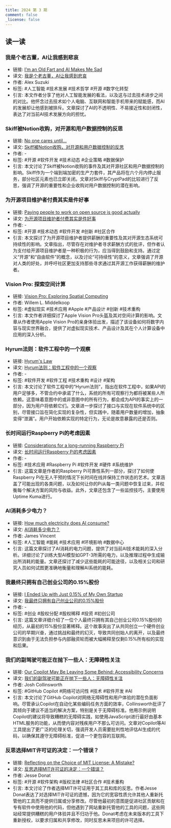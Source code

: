 ```yaml
---
title: 2024 第 3 期
comment: false
_license: false
---
```


## 读一读

### 我是个老古董，AI让我感到悲哀

- 链接: [I’m an Old Fart and AI Makes Me Sad](https://medium.com/@alex.suzuki/im-an-old-fart-and-ai-makes-me-sad-06003bfb6750)
- 译文: [我是个老古董，AI让我感到悲哀](https://endermio.notion.site/AI-085381ce3e0043878c179a80fb556613)
- 作者: Alex Suzuki
- 标签: #人工智能 #技术发展 #技术哲学 #开源 #数字化转型
- 引言: 本文作者分享了他对人工智能发展的看法，以及这与过去技术进步之间的对比。他怀念过去技术如个人电脑、互联网和智能手机带来的赋能感，而AI的发展却让他感到被排斥。文章探讨了AI的不透明性、不易接近性和封闭性，表达了对当前AI技术发展方向的担忧。

### Skiff被Notion收购，对开源和用户数据控制的反思

- 链接: [No one cares until...](https://blog.cryptpad.org/2024/02/15/no-one-cares-intil/)
- 译文: [Skiff被Notion收购，对开源和用户数据控制的反思](https://endermio.notion.site/Skiff-Notion-c255651c26e54289b4fadb9b0b501260)
- 作者: -
- 标签: #开源 #软件开发 #技术动态 #企业策略 #数据保护
- 引言: 本文讨论了Skiff被Notion收购的事件及其对开源社区和用户数据控制的影响。Skiff作为一个端到端加密的生产力套件，其产品将在六个月内停止服务，部分社区元素也已立即关闭。文章对Skiff与CryptPad的比较进行了反思，强调了开源的重要性和企业收购对用户数据控制的潜在影响。

### 为开源项目维护者付费其实是件好事

- 链接: [Paying people to work on open source is good actually](https://jacobian.org/2024/feb/16/paying-maintainers-is-good/)
- 译文: [为开源项目维护者付费其实是件好事](https://endermio.notion.site/9c847d403c4f471e83d5fa9f84574407)
- 作者: -
- 标签: #开源 #技术动态 #软件开发 #创新 #社区合作
- 引言: 本文探讨了为开源项目维护者提供薪酬的重要性及其对开源生态系统可持续性的影响。文章指出，尽管存在对维护者寻求薪酬方式的批评，但作者认为支付给开源项目维护者是一种积极的行为，应当得到鼓励和支持。通过定义“开源”和“自由软件”的概念，以及讨论“可持续性”的意义，文章强调了开源对人类的好处，并呼吁社区更加支持那些寻求通过其开源工作获得薪酬的维护者。

### Vision Pro: 探索空间计算

- 链接: [Vision Pro: Exploring Spatial Computing](https://willem.com/blog/2024-02-16_vision-pro/)
- 作者: Willem L. Middelkoop
- 标签: #虚拟现实 #技术应用 #Apple #产品设计 #创新 #技术重构
- 引言: 本文作者详细探讨了Apple Vision Pro头盔及其对空间计算的影响。文章从作者使用Apple Vision Pro的亲身体验出发，描述了该设备如何将数字内容与现实世界融合，提供了对虚拟现实技术、产品设计及其在个人计算设备中应用的深入分析。

### Hyrum法则：软件工程中的一个观察

- 链接: [Hyrum's Law](https://www.hyrumslaw.com)
- 译文: [Hyrum法则：软件工程中的一个观察](https://endermio.notion.site/Hyrum-d1291514641f4eb2a960318cb6446827)
- 作者: -
- 标签: #软件开发 #软件工程 #技术重构 #设计 #架构
- 引言: 本文讨论了软件工程中的“Hyrum法则”，指出在软件工程中，如果API的用户足够多，不管合约中承诺了什么，系统的所有可观察行为都将被某些人所依赖。这意味着意图中的或非意图中的所有行为，都会成为API的事实上的一部分，因为用户将依赖它们。文章进一步探讨了接口与实现在软件系统中的区别，尽管接口旨在简化实现的复杂性，但实践中，随着用户数量的增加，抽象变得“泄漏”。用户开始依赖实现的特定行为，无论是故意暴露的还是否则。

### 长时间运行Raspberry Pi的考虑因素

- 链接: [Considerations for a long-running Raspberry Pi](https://www.dzombak.com/blog/2023/12/Considerations-for-a-long-running-Raspberry-Pi.html)
- 译文: [长时间运行Raspberry Pi的考虑因素](https://endermio.notion.site/Raspberry-Pi-a0b2eebe04b540d9b46cdcea40d678a3)
- 作者: -
- 标签: #技术应用 #Raspberry Pi #软件开发 #硬件 #系统维护
- 引言: 这篇文章是作者的Raspberry Pi可靠性系列一部分，探讨了如何使Raspberry Pi在无人干预的情况下长时间在线并保持工作状态的艺术。文章涵盖了可能出现的各类问题，以及如何让你的Pi从每一类问题中恢复过来，并权衡每个解决方案的风险与收益。此外，文章还包含了一些监控技巧，主要使用Uptime Kuma进行。

### AI消耗多少电力？

- 链接: [How much electricity does AI consume?](https://www.theverge.com/24066646/ai-electricity-energy-watts-generative-consumption)
- 译文: [AI消耗多少电力？](https://endermio.notion.site/22b36cff836f408aa56cdec51bfff08c)
- 作者: James Vincent
- 标签: #人工智能 #能耗 #技术应用 #环境影响 #数据中心
- 引言: 这篇文章探讨了AI消耗的电力问题，提供了对当前AI技术能耗的深入分析。详细讨论了训练大型AI模型如GPT-3所需的电力，以及推理过程中生成输出所消耗的能量。文章还探讨了减少这些能耗的可能途径，以及相关公司和研究人员如何试图更准确地衡量和理解AI系统的能耗。

### 我最终只拥有自己创业公司的0.15%股份

- 链接: [I Ended Up with Just 0.15% of My Own Startup](https://news.ycombinator.com/item?id=39410364)
- 译文: [我最终只拥有自己创业公司的0.15%股份](https://endermio.notion.site/I-Ended-Up-with-Just-0-15-of-My-Own-Startup-40be59e5ce094ecaaa5d9fd1f7419c34)
- 作者: -
- 标签: #创业 #股权分配 #股权稀释 #投资 #初创公司
- 引言: 这篇文章详细介绍了一位个人最终只拥有其自己创业公司0.15%股份的经历，从最初的15%股份显著稀释。这个故事突出了从共同创立一个硬件创业公司的早期兴奋，通过挑战和最终的幻灭，导致共同创始人的离开，以及最终意识到由于无法负担参与内部融资轮而被大幅稀释至仅剩0.15%所有权的实现和后果。

### 我们的副驾驶可能正在抛下一些人：无障碍性关注

- 链接: [Our Copilot May Be Leaving Some Behind: Accessibility Concerns](https://joshcollinsworth.com/blog/copilot)
- 译文: [我们的副驾驶可能正在抛下一些人：无障碍性关注](https://endermio.notion.site/Our-Copilot-May-Be-Leaving-Some-Behind-Accessibility-Concerns-fcd3ba0d830c4ad59c68895d7cd46d27)
- 作者: Josh Collinsworth
- 标签: #GitHub Copilot #网络可访问性 #技术 #软件开发 #AI
- 引言: 本文讨论了GitHub Copilot对网络无障碍性和用户体验的潜在负面影响。尽管承认Copilot在自动化某些编码任务方面的效率，Collinsworth批评了其倾向于建议不适当的解决方案，特别是关于无障碍标准。他用示例说明Copilot的建议将导致糟糕的无障碍实践，如使用JavaScript进行最好由基本HTML服务的功能，从而使内容对残疾用户不那么可访问。文章对Copilot等AI工具提出了更广泛的伦理关切，强调开发人员需要批判性地评估AI生成的代码，以确保其遵守无障碍标准，促进一个更包容的互联网。

### 反思选择MIT许可证的决定：一个错误？

- 链接: [Reflecting on the Choice of MIT License: A Mistake?](https://donatstudios.com/License-Grumbles)
- 译文: [反思选择MIT许可证的决定：一个错误？](https://endermio.notion.site/Reflecting-on-the-Choice-of-MIT-License-A-Mistake-b6e73494ba4a4b93a42b827d90d43b3d)
- 作者: Jesse Donat
- 标签: #开源 #软件架构 #版权法律 #社区合作 #技术重构
- 引言: 本文讨论了作者选择MIT许可证用于其工具和库的反思。作者Jesse Donat表达了对选择MIT许可证的遗憾，因为它的宽容性质允许其他人重新托管他的工具而不提供归属或分享修改。尽管他最初的意图是促进社区贡献和在专有软件中使用他的代码，但他遇到了网站重新托管他的工具的问题，这些网站经常提供糟糕的用户体验并且不归功于他。Donat考虑在未来版本的工具下重新授权，以要求归属和共享修改，同时反思未来项目的许可选择。

